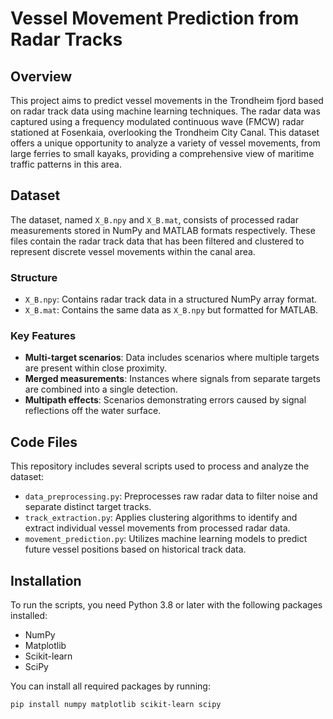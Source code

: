# Vessel Movement Prediction from Radar Tracks

## Overview
This project aims to predict vessel movements in the Trondheim fjord based on radar track data using machine learning techniques. The radar data was captured using a frequency modulated continuous wave (FMCW) radar stationed at Fosenkaia, overlooking the Trondheim City Canal. This dataset offers a unique opportunity to analyze a variety of vessel movements, from large ferries to small kayaks, providing a comprehensive view of maritime traffic patterns in this area.

## Dataset
The dataset, named `X_B.npy` and `X_B.mat`, consists of processed radar measurements stored in NumPy and MATLAB formats respectively. These files contain the radar track data that has been filtered and clustered to represent discrete vessel movements within the canal area.

### Structure
- `X_B.npy`: Contains radar track data in a structured NumPy array format.
- `X_B.mat`: Contains the same data as `X_B.npy` but formatted for MATLAB.

### Key Features
- **Multi-target scenarios**: Data includes scenarios where multiple targets are present within close proximity.
- **Merged measurements**: Instances where signals from separate targets are combined into a single detection.
- **Multipath effects**: Scenarios demonstrating errors caused by signal reflections off the water surface.

## Code Files
This repository includes several scripts used to process and analyze the dataset:
- `data_preprocessing.py`: Preprocesses raw radar data to filter noise and separate distinct target tracks.
- `track_extraction.py`: Applies clustering algorithms to identify and extract individual vessel movements from processed radar data.
- `movement_prediction.py`: Utilizes machine learning models to predict future vessel positions based on historical track data.

## Installation
To run the scripts, you need Python 3.8 or later with the following packages installed:
- NumPy
- Matplotlib
- Scikit-learn
- SciPy

You can install all required packages by running:
```bash
pip install numpy matplotlib scikit-learn scipy
